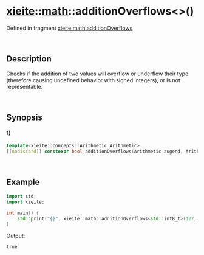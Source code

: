 # [xieite](../../xieite.md)\:\:[math](../../math.md)\:\:additionOverflows\<\>\(\)
Defined in fragment [xieite:math.additionOverflows](../../../src/math/addition_overflows.cpp)

&nbsp;

## Description
Checks if the addition of two values will overflow or underflow their type (therefore causing undefined behavior with signed integers), or is not representable.

&nbsp;

## Synopsis
#### 1)
```cpp
template<xieite::concepts::Arithmetic Arithmetic>
[[nodiscard]] constexpr bool additionOverflows(Arithmetic augend, Arithmetic addend) noexcept;
```

&nbsp;

## Example
```cpp
import std;
import xieite;

int main() {
    std::print("{}", xieite::math::additionOverflows<std::int8_t>(127, 1));
}
```
Output:
```
true
```
